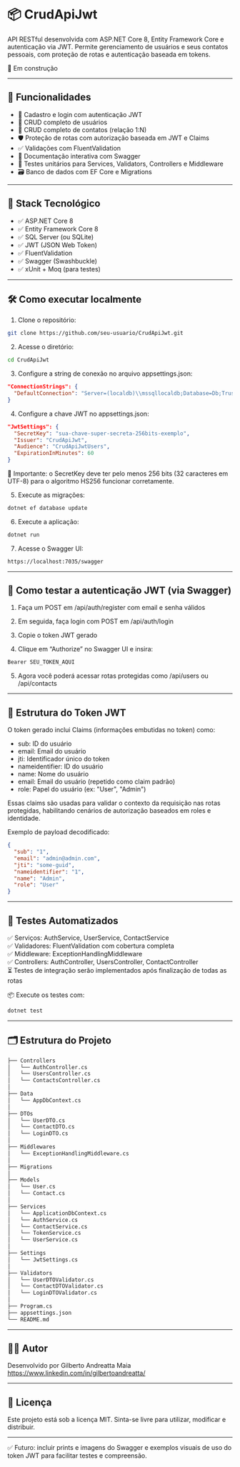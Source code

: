 # 📦 CrudApiJwt

API RESTful desenvolvida com ASP.NET Core 8, Entity Framework Core e autenticação via JWT. Permite gerenciamento de usuários e seus contatos pessoais, com proteção de rotas e autenticação baseada em tokens.

🚧 Em construção

---

## 🚀 Funcionalidades

- 🔐 Cadastro e login com autenticação JWT
- 👤 CRUD completo de usuários
- 📇 CRUD completo de contatos (relação 1:N)
- 🛡️ Proteção de rotas com autorização baseada em JWT e Claims
- ✅ Validações com FluentValidation
- 📄 Documentação interativa com Swagger
- 🧪 Testes unitários para Services, Validators, Controllers e Middleware
- 🗃️ Banco de dados com EF Core e Migrations

---

## 🧱 Stack Tecnológico

- ✅ ASP.NET Core 8
- ✅ Entity Framework Core 8
- ✅ SQL Server (ou SQLite)
- ✅ JWT (JSON Web Token)
- ✅ FluentValidation
- ✅ Swagger (Swashbuckle)
- ✅ xUnit + Moq (para testes)

---

## 🛠️ Como executar localmente

1. Clone o repositório:

```bash
git clone https://github.com/seu-usuario/CrudApiJwt.git
```

2. Acesse o diretório:

```bash
cd CrudApiJwt
```

3. Configure a string de conexão no arquivo appsettings.json:

```json
"ConnectionStrings": {
  "DefaultConnection": "Server=(localdb)\\mssqllocaldb;Database=Db;Trusted_Connection=True;"
}
```

4. Configure a chave JWT no appsettings.json:

```json
"JwtSettings": {
  "SecretKey": "sua-chave-super-secreta-256bits-exemplo",
  "Issuer": "CrudApiJwt",
  "Audience": "CrudApiJwtUsers",
  "ExpirationInMinutes": 60
}
```

🛑 Importante: o SecretKey deve ter pelo menos 256 bits (32 caracteres em UTF-8) para o algoritmo HS256 funcionar corretamente.

5. Execute as migrações:

```bash
dotnet ef database update
```

6. Execute a aplicação:

```bash
dotnet run
```

7. Acesse o Swagger UI:

```bash
https://localhost:7035/swagger
```

---

## 🔐 Como testar a autenticação JWT (via Swagger)

1. Faça um POST em /api/auth/register com email e senha válidos

2. Em seguida, faça login com POST em /api/auth/login

3. Copie o token JWT gerado

4. Clique em “Authorize” no Swagger UI e insira:

```bash
Bearer SEU_TOKEN_AQUI
```

5. Agora você poderá acessar rotas protegidas como /api/users ou /api/contacts

---

## 🔐 Estrutura do Token JWT

O token gerado inclui Claims (informações embutidas no token) como:

- sub: ID do usuário
- email: Email do usuário
- jti: Identificador único do token
- nameidentifier: ID do usuário
- name: Nome do usuário
- email: Email do usuário (repetido como claim padrão)
- role: Papel do usuário (ex: "User", "Admin")

Essas claims são usadas para validar o contexto da requisição nas rotas protegidas, habilitando cenários de autorização baseados em roles e identidade.

Exemplo de payload decodificado:

```json
{
  "sub": "1",
  "email": "admin@admin.com",
  "jti": "some-guid",
  "nameidentifier": "1",
  "name": "Admin",
  "role": "User"
}
```

---

## 🧪 Testes Automatizados

✅ Serviços: AuthService, UserService, ContactService  
✅ Validadores: FluentValidation com cobertura completa  
✅ Middleware: ExceptionHandlingMiddleware  
✅ Controllers: AuthController, UsersController, ContactController  
⏳ Testes de integração serão implementados após finalização de todas as rotas

📦 Execute os testes com:

```bash
dotnet test
```

---

## 🗂️ Estrutura do Projeto

```bash
├── Controllers
│   └── AuthController.cs
│   └── UsersController.cs
│   └── ContactsController.cs
│
├── Data
│   └── AppDbContext.cs
│
├── DTOs
│   └── UserDTO.cs
│   └── ContactDTO.cs
│   └── LoginDTO.cs
│
├── Middlewares
│   └── ExceptionHandlingMiddleware.cs
│
├── Migrations
│
├── Models
│   └── User.cs
│   └── Contact.cs
│
├── Services
│   └── ApplicationDbContext.cs
│   └── AuthService.cs
│   └── ContactService.cs
│   └── TokenService.cs
│   └── UserService.cs
│
├── Settings
│   └── JwtSettings.cs
│
├── Validators
│   └── UserDTOValidator.cs
│   └── ContactDTOValidator.cs
│   └── LoginDTOValidator.cs
│
├── Program.cs
├── appsettings.json
└── README.md
```

---

## 👨‍💻 Autor

Desenvolvido por Gilberto Andreatta Maia  
https://www.linkedin.com/in/gilbertoandreatta/

---

## 📝 Licença

Este projeto está sob a licença MIT. Sinta-se livre para utilizar, modificar e distribuir.

---

✅ Futuro: incluir prints e imagens do Swagger e exemplos visuais de uso do token JWT para facilitar testes e compreensão.

